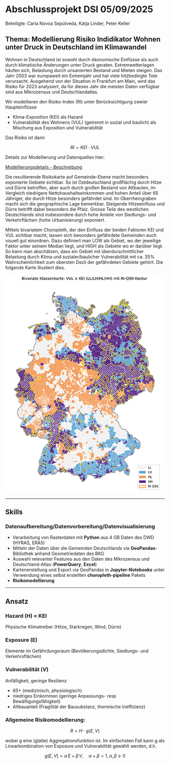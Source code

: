 # Abschlussprojekt DSI 05/09/2025

Beteiligte: Carla Novoa Sepúlveda, Katja Linder, Peter Keller

## Thema: Modellierung Risiko Indidikator Wohnen unter Druck in Deutschland im Klimawandel

Wohnen in Deutschland ist sowohl durch ökonomische Einflüsse als auch durch klimatische Änderungen unter Druck geraten. Extremwetterlagen häufen sich, Belastung 
durch unsanierten Bestand und Mieten steigen. Das Jahr 2003 war europaweit ein Extremjahr und hat viele hitzbedingte Tote verursacht. Ausgehend von der Situation
in Frankfurt am Main, wird das Risiko für 2023 analysiert, da für dieses Jahr die meisten Daten verfügbar sind aus Mikrozensus und Deutschlandatlas.

Wir modellieren den Risiko-Index (RI) unter Berücksichtigung zweier Haupteinflüsse
- Klima-Exposition (KEI) als Hazard
- Vulnerabilität des Wohnens (VUL) (getrennt in sozial und baulich) als Mischung aus Exposition und Vulnerabilität

Das Risiko ist dann
```math
RI = KEI \cdot VUL
```

Details zur Modellierung und Datenquellen hier:

[Modellierungsdetails - Beschreibung](Modellierung.pdf)

Die resultierende Risikokarte auf Gemeinde-Ebene macht besonders exponierte Gebiete sichtbar. So ist Ostdeutschland großflächig durch Hitze und Dürre betroffen,
aber auch durch großen Bestand von Altbauten, im Vergleich niedrigere Nettohaushaltseinkommen und hohen Anteil über 65 Jähriger, die durch Hitze besonders gefährdet sind.
Im Oberrheingraben macht sich die geographische Lage bemerkbar. Steigende Hitzeeinfluss und Dürre betrifft dabei besonders die Pfalz.
Grosse Teile des westlichen Deutschlands sind insbesondere durch hohe Anteile von Siedlungs- und Verkehrflächen (hohe Urbanisierung) exponiert.


Mittels bivariatem Choropleth, der den Einfluss der beiden Faktoren KEI und VUL sichtbar macht, lassen sich besonders gefährdete Gemeinden auch visuell gut einordnen.
Dazu definiert man LOW als Gebiet, wo der jeweilige Faktor unter seinem Median liegt, und HIGH als Gebiete wo er darüber liegt. So kann man abschätzen, dass
ein Gebiet mit überdurschnittlicher Belastung durch Klima und sozialer/baulicher Vulnerabilität mit ca. 35% Wahrscheinlichkeit zum obersten Dezil der gefährdeten
Gebiete gehört. Die folgende Karte illustiert dies.

![Risiko-Index (Bivariater Choropleth)](Bivariate_classes_RI_q90_kontur_thmb.png)

---

## Skills

### Datenaufbereitung/Datenvorbereitung/Datenvisualisierung
- Verarbeitung von Rasterdaten mit **Python** aus 4 GB Daten des DWD (HYRAS, ERA5)
- Mitteln der Daten über die Gemeinden Deutschlands via **GeoPandas**-Bibliothek anhand Geometriedaten des BKG
- Auswahl relevanter Features aus den Daten des Mikrozensus und Deutschland-Atlas (**PowerQuery**, **Excel**)
- Kartenerstellung und Export via GeoPandas in **Jupyter-Notebooks** unter Verwendung eines selbst erstellten **choropleth-pipeline** Pakets
- **Risikomodellierung**

---

## Ansatz

### Hazard (**H**) = **KEI**
Physische Klimatreiber (Hitze, Starkregen, Wind, Dürre)

### Exposure (**E**)
Elemente im Gefährdungsraum (Bevölkerungsdichte, Siedlungs- und Verkehrsflächen)

### Vulnerabilität (*V*)
Anfälligkeit, geringe Resilienz
- 65+ (medizinisch, physiologisch)
- niedriges Einkommen (geringe Anpassungs- resp Bewältigungsfähigkeit)
- Altbauanteil (Fragilität der Bausubstanz, thermische Ineffizienz)

### Allgemeine Risikomodellierung:

```math
R =H\cdot g(E,V)
```
wobei g eine (glatte) Aggregationsfunktion ist. Im einfachsten Fall kann g als Linearkombination von Exposure und Vulnerabilität gewählt werden, d.h.
```math
g(E,V)=\alpha\,E+\beta\,V, \quad \alpha+\beta=1, \alpha,\beta\geq 0
```

